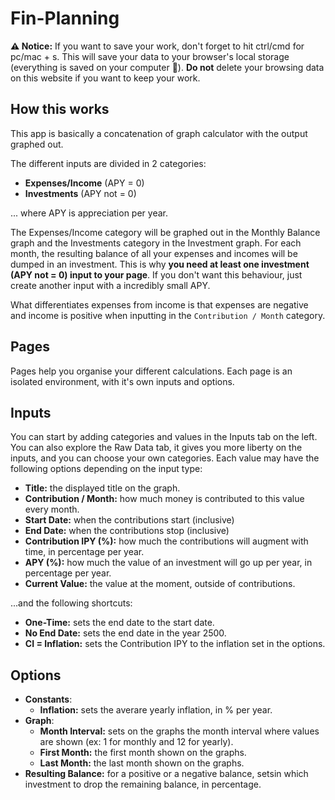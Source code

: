 # Fin-Planning

**&#x26A0; Notice:** If you want to save your work, don't forget to hit ctrl/cmd for pc/mac + s. This will save your data to your browser's local storage (everything is saved on your computer 🚀). **Do not** delete your browsing data on this website if you want to keep your work.

## How this works

This app is basically a concatenation of graph calculator with the output graphed out.

The different inputs are divided in 2 categories:
- **Expenses/Income** (APY = 0)
- **Investments** (APY not = 0)

... where APY is appreciation per year.

The Expenses/Income category will be graphed out in the Monthly Balance graph and the Investments category in the Investment graph. For each month, the resulting balance of all your expenses and incomes will be dumped in an investment. This is why **you need at least one investment (APY not = 0) input to your page**. If you don't want this behaviour, just create another input with a incredibly small APY.

What differentiates expenses from income is that expenses are negative and income is positive when inputting in the `Contribution / Month` category.

## Pages
Pages help you organise your different calculations. Each page is an isolated environment, with it's own inputs and options.

## Inputs

You can start by adding categories and values in the Inputs tab on the left. You can also explore the Raw Data tab, it gives you more liberty on the inputs, and you can choose your own categories. Each value may have the following options depending on the input type:

- **Title:** the displayed title on the graph.
- **Contribution / Month:** how much money is contributed to this value every month.
- **Start Date:** when the contributions start (inclusive)
- **End Date:** when the contributions stop (inclusive)
- **Contribution IPY (%):** how much the contributions will augment with time, in percentage per year.
- **APY (%):** how much the value of an investment will go up per year, in percentage per year.
- **Current Value:** the value at the moment, outside of contributions.

...and the following shortcuts:

- **One-Time:** sets the end date to the start date.
- **No End Date:** sets the end date in the year 2500.
- **CI = Inflation:** sets the Contribution IPY to the inflation set in the options.

## Options
- **Constants**:
    - **Inflation:** sets the averare yearly inflation, in % per year.
- **Graph**:
    - **Month Interval:** sets on the graphs the month interval where values are shown (ex: 1 for monthly and 12 for yearly).
    - **First Month:** the first month shown on the graphs.
    - **Last Month:** the last month shown on the graphs.
- **Resulting Balance:** for a positive or a negative balance, setsin which investment to drop the remaining balance, in percentage.
